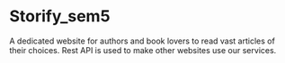 # Storify_sem5
A dedicated website for authors and book lovers to read vast articles of their choices. Rest API is used to make other websites use our services.
